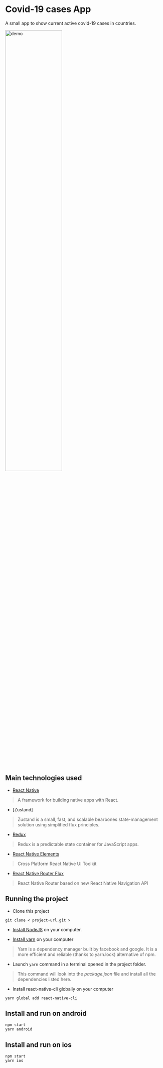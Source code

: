# Covid-19 cases App

A small app to show current active covid-19 cases in countries.

<img src="covid_video.mp4" alt="demo" width="60%"/>


## Main technologies used

- [React Native](https://github.com/facebook/react-native)

> A framework for building native apps with React.

- [Zustand]

> Zustand is a small, fast, and scalable bearbones state-management solution using simplified flux principles.


- [Redux](http://redux.js.org/)

> Redux is a predictable state container for JavaScript apps.

- [React Native Elements](https://github.com/react-native-community/react-native-elements)

> Cross Platform React Native UI Toolkit

- [React Native Router Flux](https://github.com/aksonov/react-native-router-flux)

> React Native Router based on new React Native Navigation API


## Running the project

- Clone this project
```
git clone < project-url.git >
```

- [Install NodeJS](https://nodejs.org/en/) on your computer.

- [Install yarn](https://yarnpkg.com/en/docs/install) on your computer
> Yarn is a dependency manager built by facebook and google. It is a more efficient and reliable (thanks to yarn.lock) alternative of npm.

- Launch ``` yarn ``` command in a terminal opened in the project folder.
> This command will look into the *package.json* file and install all the dependencies listed here.

- Install react-native-cli globally on your computer
```
yarn global add react-native-cli
```

## Install and run on android
```
npm start
yarn android
```

## Install and run on ios
```
npm start
yarn ios
```

